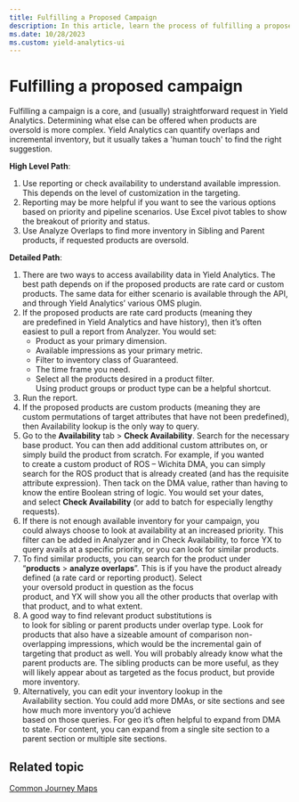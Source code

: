 ```yaml
---
title: Fulfilling a Proposed Campaign
description: In this article, learn the process of fulfilling a proposed campaign request in Yield Analytics.
ms.date: 10/28/2023
ms.custom: yield-analytics-ui
---
```


# Fulfilling a proposed campaign

Fulfilling a campaign is a core, and (usually) straightforward request in Yield Analytics. Determining what else can be offered when products are oversold is more complex. Yield Analytics can quantify overlaps and incremental inventory, but it usually takes a 'human touch' to find the right suggestion.

**High Level Path**:

1. Use reporting or check availability to understand available impression. This depends on the level of customization in the targeting.
1. Reporting may be more helpful if you want to see the various options based on priority and pipeline scenarios. Use Excel pivot tables to show the breakout of priority and status.
1. Use Analyze Overlaps to find more inventory in Sibling and Parent products, if requested products are oversold.

**Detailed Path**:

1. There are two ways to access availability data in Yield Analytics. The best path depends on if the proposed products are rate card or custom products. The same data for either scenario is available through the API, and through Yield Analytics’ various OMS plugin.
1. If the proposed products are rate card products (meaning they are predefined in Yield Analytics and have history), then it’s often easiest to pull a report from Analyzer. You would set:
   - Product as your primary dimension.
   - Available impressions as your primary metric.
   - Filter to inventory class of Guaranteed.
   - The time frame you need.
   - Select all the products desired in a product filter. Using product groups or product type can be a helpful shortcut.
1. Run the report.
1. If the proposed products are custom products (meaning they are custom permutations of target attributes that have not been predefined), then Availability lookup is the only way to query.
1. Go to the **Availability** tab \> **Check Availability**. Search for the necessary base product. You can then add additional custom attributes on, or simply build the product from scratch. For example, if you wanted to create a custom product of ROS – Wichita DMA, you can simply search for the ROS product that is already created (and has the requisite attribute expression). Then tack on the DMA value, rather than having to know the entire Boolean string of logic. You would set your dates, and select **Check Availability** (or add to batch for especially lengthy requests).
1. If there is not enough available inventory for your campaign, you could always choose to look at availability at an increased priority. This filter can be added in Analyzer and in Check Availability, to force YX to query avails at a specific priority, or you can look for similar products.
1. To find similar products, you can search for the product under “**products** \> **analyze overlaps**”. This is if you have the product already defined (a rate card or reporting product). Select your oversold product in question as the focus product, and YX will show you all the other products that overlap with that product, and to what extent.
1. A good way to find relevant product substitutions is to look for sibling or parent products under overlap type. Look for products that also have a sizeable amount of comparison non-overlapping impressions, which would be the incremental gain of targeting that product as well. You will probably already know what the parent products are. The sibling products can be more useful, as they will likely appear about as targeted as the focus product, but provide more inventory.
1. Alternatively, you can edit your inventory lookup in the Availability section. You could add more DMAs, or site sections and see how much more inventory you’d achieve based on those queries. For geo it’s often helpful to expand from DMA to state. For content, you can expand from a single site section to a parent section or multiple site sections.

## Related topic

[Common Journey Maps](common-journey-maps.md)
